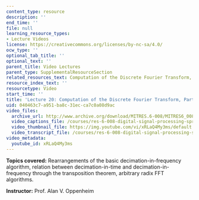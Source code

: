 ```yaml
---
content_type: resource
description: ''
end_time: ''
file: null
learning_resource_types:
- Lecture Videos
license: https://creativecommons.org/licenses/by-nc-sa/4.0/
ocw_type: ''
optional_tab_title: ''
optional_text: ''
parent_title: Video Lectures
parent_type: SupplementalResourceSection
related_resources_text: Computation of the Discrete Fourier Transform, Part 3 ([PDF](/courses/res-6-008-digital-signal-processing-spring-2011/resources/mitres_6_008s11_lec20-1))
resource_index_text: ''
resourcetype: Video
start_time: ''
title: 'Lecture 20: Computation of the Discrete Fourier Transform, Part 3'
uid: 040463c7-a951-ba8c-31ec-ca7c0a08d9ac
video_files:
  archive_url: http://www.archive.org/download/MITRES.6-008/MITRES6_008_lec20_300k.mp4
  video_captions_file: /courses/res-6-008-digital-signal-processing-spring-2011/b66ba8c4c7065e34991702fe18841a2b_xRLaQ4My3ms.vtt
  video_thumbnail_file: https://img.youtube.com/vi/xRLaQ4My3ms/default.jpg
  video_transcript_file: /courses/res-6-008-digital-signal-processing-spring-2011/a0116d256c4adacd530451f41ac96f4e_xRLaQ4My3ms.pdf
video_metadata:
  youtube_id: xRLaQ4My3ms
---
```


**Topics covered:** Rearrangements of the basic decimation-in-frequency algorithm, relation between decimation-in-time and decimation-in-frequency through the transposition theorem, arbitrary radix FFT algorithms.

**Instructor:** Prof. Alan V. Oppenheim

